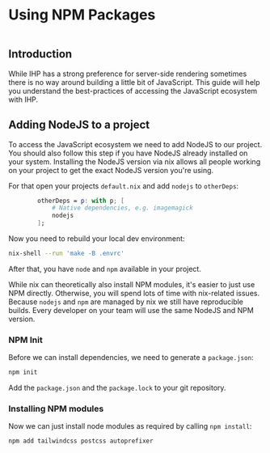 # Using NPM Packages

```toc

```

## Introduction

While IHP has a strong preference for server-side rendering sometimes there is no way around building a little bit of JavaScript. This guide will help you understand the best-practices of accessing the JavaScript ecosystem with IHP.

## Adding NodeJS to a project

To access the JavaScript ecosystem we need to add NodeJS to our project. You should also follow this step if you have NodeJS already installed on your system. Installing the NodeJS version via nix allows all people working on your project to get the exact NodeJS version you're using.

For that open your projects `default.nix` and add `nodejs` to `otherDeps`:

```nix
        otherDeps = p: with p; [
            # Native dependencies, e.g. imagemagick
            nodejs
        ];
```

Now you need to rebuild your local dev environment:

```bash
nix-shell --run 'make -B .envrc'
```

After that, you have `node` and `npm` available in your project.

While nix can theoretically also install NPM modules, it's easier to just use NPM directly. Otherwise, you will spend lots of time with nix-related issues. Because `nodejs` and `npm` are managed by nix we still have reproducible builds. Every developer on your team will use the same NodeJS and NPM version.

### NPM Init

Before we can install dependencies, we need to generate a `package.json`:

```bash
npm init
```

Add the `package.json` and the `package.lock` to your git repository.

### Installing NPM modules

Now we can just install node modules as required by calling `npm install`:

```bash
npm add tailwindcss postcss autoprefixer
```
